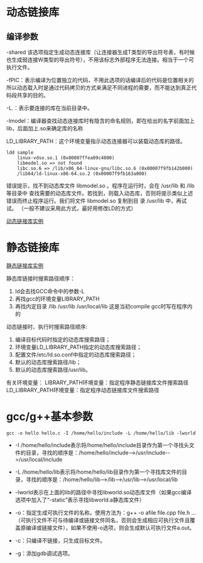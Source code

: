 # 动态链接库

## 编译参数

-shared 该选项指定生成动态连接库（让连接器生成T类型的导出符号表，有时候也生成弱连接W类型的导出符号），不用该标志外部程序无法连接。相当于一个可执行文件。

-fPIC：表示编译为位置独立的代码，不用此选项的话编译后的代码是位置相关的所以动态载入时是通过代码拷贝的方式来满足不同进程的需要，而不能达到真正代码段共享的目的。

-L.：表示要连接的库在当前目录中。

-lmodel：编译器查找动态连接库时有隐含的命名规则，即在给出的名字前面加上lib，后面加上.so来确定库的名称

 LD_LIBRARY_PATH：这个环境变量指示动态连接器可以装载动态库的路径。

```shell
ldd sample
	linux-vdso.so.1 (0x00007ffea09c4000)
	libmodel.so => not found
	libc.so.6 => /lib/x86_64-linux-gnu/libc.so.6 (0x00007f9fb142b000)
	/lib64/ld-linux-x86-64.so.2 (0x00007f9fb163a000)
```

错误提示，找不到动态库文件 libmodel.so 。程序在运行时，会在 /usr/lib 和 /lib 等目录中 查找需要的动态库文件。若找到，则载入动态库，否则将提示类似上述错误而终止程序运行。我们将文件 libmodel.so 复制到目 录 /usr/lib 中，再试试。 （一般不建议采用此方式，最好用修改LD的方式）

[动态链接库实例](sample/sample1)

# 静态链接库

[静态链接库实例](sample/sample2)


 静态库链接时搜索路径顺序： 
1. ld会去找GCC命令中的参数-L
2. 再找gcc的环境变量LIBRARY_PATH
3. 再找内定目录 /lib /usr/lib /usr/local/lib 这是当初compile gcc时写在程序内的

动态链接时、执行时搜索路径顺序:
1. 编译目标代码时指定的动态库搜索路径；
2. 环境变量LD_LIBRARY_PATH指定的动态库搜索路径；
3. 配置文件/etc/ld.so.conf中指定的动态库搜索路径；
4. 默认的动态库搜索路径/lib；
5. 默认的动态库搜索路径/usr/lib。

有关环境变量： 
LIBRARY_PATH环境变量：指定程序静态链接库文件搜索路径
LD_LIBRARY_PATH环境变量：指定程序动态链接库文件搜索路径

# gcc/g++基本参数

`gcc -o hello hello.c -I /home/hello/include -L /home/hello/lib -lworld`

- -I /home/hello/include表示将/home/hello/include目录作为第一个寻找头文件的目录，寻找的顺序是：/home/hello/include-->/usr/include-->/usr/local/include

- -L /home/hello/lib表示将/home/hello/lib目录作为第一个寻找库文件的目录，寻找的顺序是：/home/hello/lib-->/lib-->/usr/lib-->/usr/local/lib

- -lworld表示在上面的lib的路径中寻找libworld.so动态库文件（如果gcc编译选项中加入了“-static”表示寻找libworld.a静态库文件）

- -o：指定生成可执行文件的名称。使用方法为：g++ -o afile file.cpp file.h ... （可执行文件不可与待编译或链接文件同名，否则会生成相应可执行文件且覆盖原编译或链接文件），如果不使用-o选项，则会生成默认可执行文件a.out。

- -c：只编译不链接，只生成目标文件。

- -g：添加gdb调试选项。